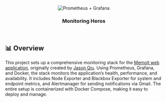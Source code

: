 <div align="center">
  <br />
      <img src="https://memoit-images.s3.us-east-1.amazonaws.com/blog-prometheus%2Bgrafana.png" alt="Prometheus + Grafana">
  <br />

  <h3 align="center">Monitoring Heros</h3>
</div>

<br>

## <a name="overview">📊 Overview</a>

This project sets up a comprehensive monitoring stack for the [Memoit web application](https://github.com/jasonqiu212/memoit), originally created by [Jason Qiu](https://github.com/jasonqiu212). Using Prometheus, Grafana, and Docker, the stack monitors the application’s health, performance, and availability. It includes Node Exporter and Blackbox Exporter for system and endpoint metrics, and Alertmanager for sending notifications via Gmail. The entire setup is containerized with Docker Compose, making it easy to deploy and manage.

